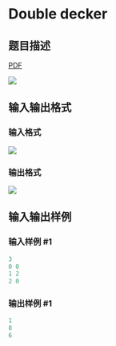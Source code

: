 # Double decker

## 题目描述

[problemUrl]: https://uva.onlinejudge.org/index.php?option=com_onlinejudge&Itemid=8&category=866&page=show_problem&problem=4969

[PDF](https://uva.onlinejudge.org/external/130/p13071.pdf)

![](https://cdn.luogu.com.cn/upload/vjudge_pic/UVA13071/4911f5763d4cf21be9badf3168806758700a6da6.png)

## 输入输出格式

### 输入格式

![](https://cdn.luogu.com.cn/upload/vjudge_pic/UVA13071/6adb82eefa6e9316a9c703c825170ea29e684e78.png)

### 输出格式

![](https://cdn.luogu.com.cn/upload/vjudge_pic/UVA13071/254e269bb488ab778612fc6d887b7e8297535e78.png)

## 输入输出样例

### 输入样例 #1

```cpp
3
0 0
1 2
2 0
```


### 输出样例 #1

```cpp
1
8
6
```


